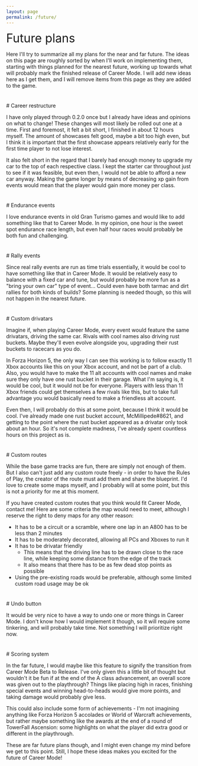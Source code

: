 ```yaml
---
layout: page
permalink: /future/
---
```



<font size="6">Future plans</font>
<div style="margin-top: 15px"></div>

Here I'll try to summarize all my plans for the near and far future.
The ideas on this page are roughly sorted by when I'll work on implementing them, starting with things planned for the nearest future, working up towards what will probably mark the finished release of Career Mode.
I will add new ideas here as I get them, and I will remove items from this page as they are added to the game.


<div style="margin-top: 37px"></div>
# Career restructure

I have only played through 0.2.0 once but I already have ideas and opinions on what to change!
These changes will most likely be rolled out one at a time.
First and foremost, it felt a bit short, I finished in about 12 hours myself.
The amount of showcases felt good, maybe a bit too high even, but I think it is important that the first showcase appears relatively early for the first time player to not lose interest.

It also felt short in the regard that I barely had enough money to upgrade my car to the top of each respective class.
I kept the starter car throughout just to see if it was feasible, but even then, I would not be able to afford a new car anyway.
Making the game longer by means of decreasing xp gain from events would mean that the player would gain more money per class.


<div style="margin-top: 37px"></div>
# Endurance events

I love endurance events in old Gran Turismo games and would like to add something like that to Career Mode.
In my opinion, one hour is the sweet spot endurance race length, but even half hour races would probably be both fun and challenging.


<div style="margin-top: 37px"></div>
# Rally events

Since real rally events are run as time trials essentially, it would be cool to have something like that in Career Mode.
It would be relatively easy to balance with a fixed car and tune, but would probably be more fun as a "bring your own car" type of event...
Could even have both tarmac and dirt rallies for both kinds of builds?
Some planning is needed though, so this will not happen in the nearest future.


<div style="margin-top: 37px"></div>
# Custom drivatars

Imagine if, when playing Career Mode, every event would feature the same drivatars, driving the same car.
Rivals with cool names also driving rust buckets.
Maybe they'll even evolve alongside you, upgrading their rust buckets to racecars as you do.

In Forza Horizon 5, the only way I can see this working is to follow exactly 11 Xbox accounts like this on your Xbox account, and not be part of a club.
Also, you would have to make the 11 alt accounts with cool names and make sure they only have one rust bucket in their garage.
What I'm saying is, it would be cool, but it would not be for everyone.
Players with less than 11 Xbox friends could get themselves a few rivals like this, but to take full advantage you would basically need to make a friendless alt account.

Even then, I will probably do this at some point, because I think it would be cool.
I've already made one rust bucket account, McMillipede#8621, and getting to the point where the rust bucket appeared as a drivatar only took about an hour.
So it's not complete madness, I've already spent countless hours on this project as is.


<div style="margin-top: 37px"></div>
# Custom routes

While the base game tracks are fun, there are simply not enough of them.
But I also can't just add any custom route freely - in order to have the Rules of Play, the creator of the route must add them and share the blueprint.
I'd love to create some maps myself, and I probably will at some point, but this is not a priority for me at this moment.

If you have created custom routes that you think would fit Career Mode, contact me!
Here are some criteria the map would need to meet, although I reserve the right to deny maps for any other reason:
  * It has to be a circuit or a scramble, where one lap in an A800 has to be less than 2 minutes
  * It has to be moderately decorated, allowing all PCs and Xboxes to run it
  * It has to be drivatar friendly
      * This means that the driving line has to be drawn close to the race line, while keeping some distance from the edge of the track
      * It also means that there has to be as few dead stop points as possible
  * Using the pre-existing roads would be preferable, although some limited custom road usage may be ok


<div style="margin-top: 37px"></div>
# Undo button

It would be very nice to have a way to undo one or more things in Career Mode.
I don't know how I would implement it though, so it will require some tinkering, and will probably take time.
Not something I will prioritize right now.


<div style="margin-top: 37px"></div>
# Scoring system

In the far future, I would maybe like this feature to signify the transition from Career Mode Beta to Release.
I've only given this a little bit of thought but wouldn't it be fun if at the end of the A class advancement, an overall score was given out to the playthrough?
Things like placing high in races, finishing special events and winning head-to-heads would give more points, and taking damage would probably give less.

This could also include some form of achievements - I'm not imagining anything like Forza Horizon 5 accolades or World of Warcraft achievements, but rather maybe something like the awards at the end of a round of TowerFall Ascension:
some highlights on what the player did extra good or different in the playthrough.

These are far future plans though, and I might even change my mind before we get to this point.
Still, I hope these ideas makes you excited for the future of Career Mode!


